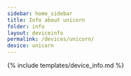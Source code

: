 ```yaml
---
sidebar: home_sidebar
title: Info about unicorn
folder: info
layout: deviceinfo
permalink: /devices/unicorn/
device: unicorn
---
```

{% include templates/device_info.md %}

